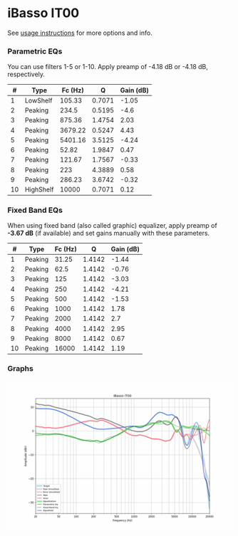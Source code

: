 # iBasso IT00
See [usage instructions](https://github.com/jaakkopasanen/AutoEq#usage) for more options and info.

### Parametric EQs
You can use filters 1-5 or 1-10. Apply preamp of -4.18 dB or -4.18 dB, respectively.

|   # | Type      |   Fc (Hz) |      Q |   Gain (dB) |
|-----|-----------|-----------|--------|-------------|
|   1 | LowShelf  |    105.33 | 0.7071 |       -1.05 |
|   2 | Peaking   |    234.5  | 0.5195 |       -4.6  |
|   3 | Peaking   |    875.36 | 1.4754 |        2.03 |
|   4 | Peaking   |   3679.22 | 0.5247 |        4.43 |
|   5 | Peaking   |   5401.16 | 3.5125 |       -4.24 |
|   6 | Peaking   |     52.82 | 1.9847 |        0.47 |
|   7 | Peaking   |    121.67 | 1.7567 |       -0.33 |
|   8 | Peaking   |    223    | 4.3889 |        0.58 |
|   9 | Peaking   |    286.23 | 3.6742 |       -0.32 |
|  10 | HighShelf |  10000    | 0.7071 |        0.12 |

### Fixed Band EQs
When using fixed band (also called graphic) equalizer, apply preamp of **-3.67 dB** (if available) and set gains manually with these parameters.

|   # | Type    |   Fc (Hz) |      Q |   Gain (dB) |
|-----|---------|-----------|--------|-------------|
|   1 | Peaking |     31.25 | 1.4142 |       -1.44 |
|   2 | Peaking |     62.5  | 1.4142 |       -0.76 |
|   3 | Peaking |    125    | 1.4142 |       -3.03 |
|   4 | Peaking |    250    | 1.4142 |       -4.21 |
|   5 | Peaking |    500    | 1.4142 |       -1.53 |
|   6 | Peaking |   1000    | 1.4142 |        1.78 |
|   7 | Peaking |   2000    | 1.4142 |        2.7  |
|   8 | Peaking |   4000    | 1.4142 |        2.95 |
|   9 | Peaking |   8000    | 1.4142 |        0.67 |
|  10 | Peaking |  16000    | 1.4142 |        1.19 |

### Graphs
![](./iBasso%20IT00.png)
